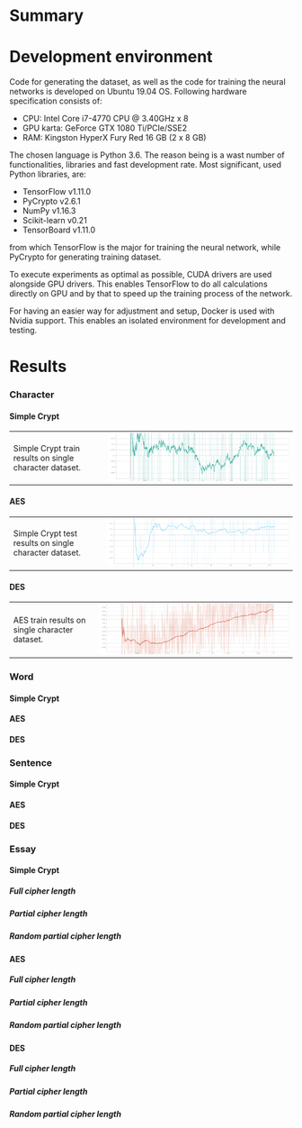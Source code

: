 # Summary

# Development environment
Code for generating the dataset, as well as the code for training the neural networks is developed on Ubuntu 19.04 OS. Following hardware specification consists of:
- CPU: Intel Core i7-4770 CPU @ 3.40GHz x 8
- GPU karta: GeForce GTX 1080 Ti/PCIe/SSE2
- RAM: Kingston HyperX Fury Red 16 GB (2 x 8 GB)

The chosen language is Python  3.6. The reason being is a wast number of functionalities, libraries and fast development rate. Most significant, used Python libraries, are:
- TensorFlow v1.11.0
- PyCrypto v2.6.1
- NumPy v1.16.3
- Scikit-learn v0.21
- TensorBoard v1.11.0

from which TensorFlow is the major for training the neural network, while PyCrypto for generating training dataset.

To execute experiments as optimal as possible, CUDA drivers are used alongside GPU drivers. This enables TensorFlow to do all calculations directly on GPU and by that to speed up the training process of the network.

For having an easier way for adjustment and setup, Docker is used with Nvidia support. This enables an isolated environment for development and testing.

# Results
### Character
#### Simple Crypt
<table>
	<tr>
		<td>Simple Crypt train results on single character dataset.</td>
		<td><img src="assets/images/SC_Char_Train.png" alt=""></td>
	</tr>
</table>

#### AES
<table>
	<tr>
		<td>Simple Crypt test results on single character dataset.</td>
		<td><img src="assets/images/SC_Char_Test.png" alt=""></td>
	</tr>
</table>

#### DES
<table>
	<tr>
		<td>AES train results on single character dataset.</td>
		<td><img src="assets/images/AES_Char_Train.png" alt=""></td>
	</tr>
</table>

### Word
#### Simple Crypt
#### AES
#### DES

### Sentence
#### Simple Crypt
#### AES
#### DES

### Essay
#### Simple Crypt
##### Full cipher length
##### Partial cipher length
##### Random partial cipher length

#### AES
##### Full cipher length
##### Partial cipher length
##### Random partial cipher length

#### DES
##### Full cipher length
##### Partial cipher length
##### Random partial cipher length
